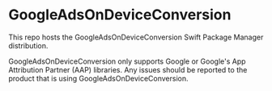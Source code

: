 # GoogleAdsOnDeviceConversion
This repo hosts the GoogleAdsOnDeviceConversion Swift Package Manager distribution.

GoogleAdsOnDeviceConversion only supports Google or Google's App Attribution
Partner (AAP) libraries. Any issues should be reported to the product that is
using GoogleAdsOnDeviceConversion.

